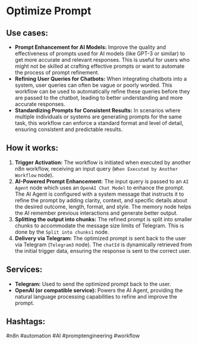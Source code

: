 # Optimize Prompt

## Use cases:

- **Prompt Enhancement for AI Models:** Improve the quality and effectiveness of prompts used for AI models (like GPT-3 or similar) to get more accurate and relevant responses. This is useful for users who might not be skilled at crafting effective prompts or want to automate the process of prompt refinement.
- **Refining User Queries for Chatbots:** When integrating chatbots into a system, user queries can often be vague or poorly worded. This workflow can be used to automatically refine these queries before they are passed to the chatbot, leading to better understanding and more accurate responses.
- **Standardizing Prompts for Consistent Results:** In scenarios where multiple individuals or systems are generating prompts for the same task, this workflow can enforce a standard format and level of detail, ensuring consistent and predictable results.

## How it works:

1.  **Trigger Activation:** The workflow is initiated when executed by another n8n workflow, receiving an input query (`When Executed by Another Workflow` node).
2.  **AI-Powered Prompt Enhancement:** The input query is passed to an `AI Agent` node which uses an `OpenAI Chat Model` to enhance the prompt. The AI Agent is configured with a system message that instructs it to refine the prompt by adding clarity, context, and specific details about the desired outcome, length, format, and style. The memory node helps the AI remember previous interactions and generate better output.
3.  **Splitting the output into chunks:** The refined prompt is split into smaller chunks to accommodate the message size limits of Telegram. This is done by the `Split into chunks1` node.
4.  **Delivery via Telegram:** The optimized prompt is sent back to the user via Telegram (`Telegram3` node). The `chatId` is dynamically retrieved from the initial trigger data, ensuring the response is sent to the correct user.

## Services:

-   **Telegram:** Used to send the optimized prompt back to the user.
-   **OpenAI (or compatible service):** Powers the AI Agent, providing the natural language processing capabilities to refine and improve the prompt.

## Hashtags:

#n8n #automation #AI #promptengineering #workflow
